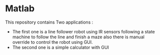 # Matlab
This repository contains Two applications :
- The first one is a line follower robot using IR sensors following a state machine to follow the line and finish a maze
  also there is manual override to control the robot using GUI.
- The second one is a simple calculator with GUI 
